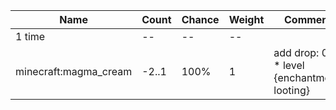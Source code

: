 | Name                  | Count | Chance | Weight | Comment                                       |
| --------------------- | ----- | ------ | ------ | --------------------------------------------- |
| 1 time                |    -- |     -- |     -- |                                               |
| minecraft:magma_cream | -2..1 |   100% |      1 | add drop: 0..1 * level {enchantment: looting} |